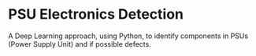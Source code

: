 # PSU Electronics Detection

A Deep Learning approach, using Python, to identify components in PSUs (Power Supply Unit) and if possible defects.
